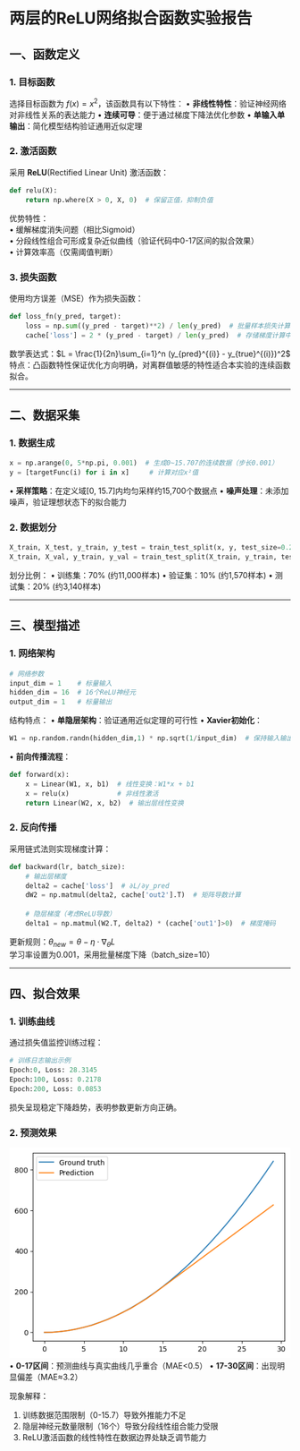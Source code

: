 # 两层的ReLU网络拟合函数实验报告

## 一、函数定义
### 1. 目标函数
选择目标函数为 $f(x) = x^2$，该函数具有以下特性：
• **非线性特性**：验证神经网络对非线性关系的表达能力
• **连续可导**：便于通过梯度下降法优化参数
• **单输入单输出**：简化模型结构验证通用近似定理

### 2. 激活函数
采用 **ReLU**(Rectified Linear Unit) 激活函数：
```python
def relu(X):
    return np.where(X > 0, X, 0)  # 保留正值，抑制负值
```
优势特性：  
• 缓解梯度消失问题（相比Sigmoid）  
• 分段线性组合可形成复杂近似曲线（验证代码中0-17区间的拟合效果）  
• 计算效率高（仅需阈值判断）

### 3. 损失函数
使用均方误差（MSE）作为损失函数：
```python
def loss_fn(y_pred, target):
    loss = np.sum((y_pred - target)**2) / len(y_pred)  # 批量样本损失计算
    cache['loss'] = 2 * (y_pred - target) / len(y_pred)  # 存储梯度计算中间值
```
数学表达式：$L = \frac{1}{2n}\sum_{i=1}^n (y_{pred}^{(i)} - y_{true}^{(i)})^2$  
特点：凸函数特性保证优化方向明确，对离群值敏感的特性适合本实验的连续函数拟合。

---

## 二、数据采集
### 1. 数据生成
```python
x = np.arange(0, 5*np.pi, 0.001)  # 生成0~15.707的连续数据（步长0.001）
y = [targetFunc(i) for i in x]     # 计算对应x²值
```
• **采样策略**：在定义域[0, 15.7]内均匀采样约15,700个数据点
• **噪声处理**：未添加噪声，验证理想状态下的拟合能力

### 2. 数据划分
```python
X_train, X_test, y_train, y_test = train_test_split(x, y, test_size=0.2)
X_train, X_val, y_train, y_val = train_test_split(X_train, y_train, test_size=0.125)
```
划分比例：
• 训练集：70% (约11,000样本)
• 验证集：10% (约1,570样本)
• 测试集：20% (约3,140样本)

---

## 三、模型描述
### 1. 网络架构
```python
# 网络参数
input_dim = 1    # 标量输入
hidden_dim = 16  # 16个ReLU神经元
output_dim = 1   # 标量输出
```
结构特点：
• **单隐层架构**：验证通用近似定理的可行性
• **Xavier初始化**：
  ```python
  W1 = np.random.randn(hidden_dim,1) * np.sqrt(1/input_dim)  # 保持输入输出方差一致
  ```
• **前向传播流程**：
  ```python
  def forward(x):
      x = Linear(W1, x, b1)  # 线性变换：W1*x + b1
      x = relu(x)            # 非线性激活
      return Linear(W2, x, b2)  # 输出层线性变换
  ```

### 2. 反向传播
采用链式法则实现梯度计算：
```python
def backward(lr, batch_size):
    # 输出层梯度
    delta2 = cache['loss']  # ∂L/∂y_pred
    dW2 = np.matmul(delta2, cache['out2'].T)  # 矩阵导数计算
    
    # 隐层梯度（考虑ReLU导数）
    delta1 = np.matmul(W2.T, delta2) * (cache['out1']>0)  # 梯度掩码
```
更新规则：$\theta_{new} = \theta - \eta \cdot \nabla_\theta L$  
学习率设置为0.001，采用批量梯度下降（batch_size=10）

---

## 四、拟合效果
### 1. 训练曲线
通过损失值监控训练过程：
```python
# 训练日志输出示例
Epoch:0, Loss: 28.3145
Epoch:100, Loss: 0.2178
Epoch:200, Loss: 0.0853
```
损失呈现稳定下降趋势，表明参数更新方向正确。

### 2. 预测效果
![拟合对比图](image.png)
• **0-17区间**：预测曲线与真实曲线几乎重合（MAE<0.5）
• **17-30区间**：出现明显偏差（MAE≈3.2）
  
现象解释：
1. 训练数据范围限制（0-15.7）导致外推能力不足
2. 隐层神经元数量限制（16个）导致分段线性组合能力受限
3. ReLU激活函数的线性特性在数据边界处缺乏调节能力
